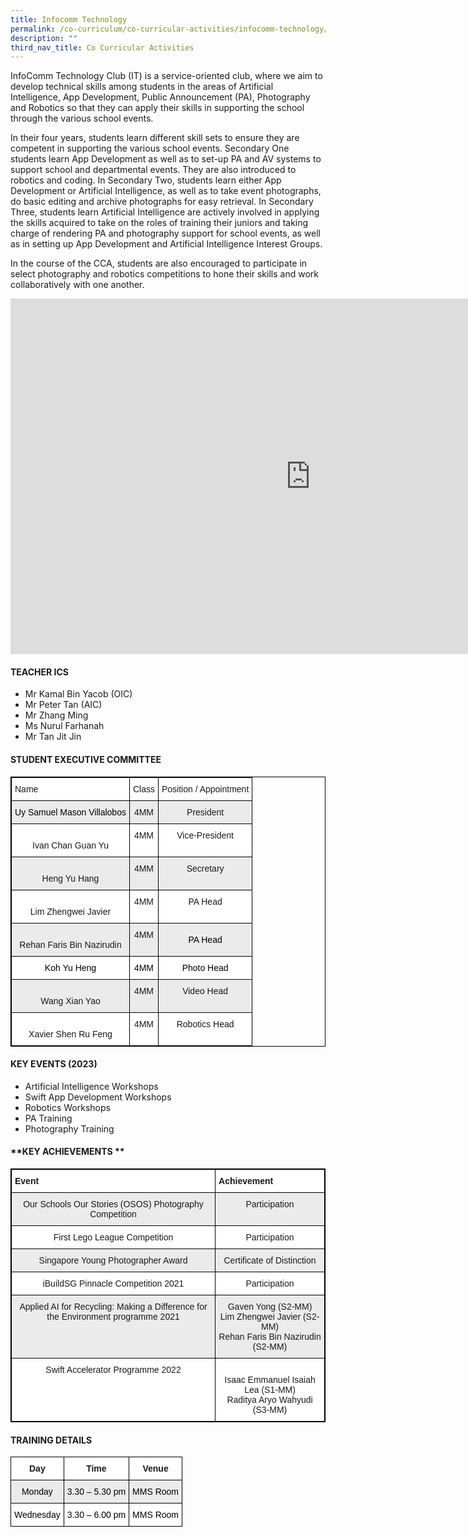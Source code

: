 ```yaml
---
title: Infocomm Technology
permalink: /co-curriculum/co-curricular-activities/infocomm-technology/
description: ""
third_nav_title: Co Curricular Activities
---
```

InfoComm Technology Club (IT) is a service-oriented club, where we aim to develop technical skills among students in the areas of Artificial Intelligence, App Development, Public Announcement (PA), Photography and Robotics so that they can apply their skills in supporting the school through the various school events.  
  
In their four years, students learn different skill sets to ensure they are competent in supporting the various school events. Secondary One students learn App Development as well as to set-up PA and AV systems to support school and departmental events. They are also introduced to robotics and coding. In Secondary Two, students learn either App Development or Artificial Intelligence, as well as to take event photographs, do basic editing and archive photographs for easy retrieval. In Secondary Three, students learn Artificial Intelligence are actively involved in applying the skills acquired to take on the roles of training their juniors and taking charge of rendering PA and photography support for school events, as well as in setting up App Development and Artificial Intelligence Interest Groups.  
  
In the course of the CCA, students are also encouraged to participate in select photography and robotics competitions to hone their skills and work collaboratively with one another.

<iframe allowfullscreen="true" height="569" width="960" frameborder="0" src="https://docs.google.com/presentation/d/e/2PACX-1vRZe8iy0updhZLHlEvlwNZxCLik-4uBIYgOaiW5GBbjdAoY9QTlNsqe31IA9hSzLEHwsPJCyXLTZt5n/embed?start=true&amp;loop=true&amp;delayms=3000"></iframe>

#### **TEACHER ICS**

*   Mr Kamal Bin Yacob (OIC)
*   Mr Peter Tan (AIC)
*   Mr Zhang Ming
*   Ms Nurul Farhanah
*   Mr Tan Jit Jin

#### **STUDENT EXECUTIVE COMMITTEE**

<style type="text/css">
.tg  {border-collapse:collapse;border-spacing:0;}
.tg td{border-color:black;border-style:solid;border-width:1px;font-family:Arial, sans-serif;font-size:14px;
  overflow:hidden;padding:10px 5px;word-break:normal;}
.tg th{border-color:black;border-style:solid;border-width:1px;font-family:Arial, sans-serif;font-size:14px;
  font-weight:normal;overflow:hidden;padding:10px 5px;word-break:normal;}
.tg .tg-b1n3{background-color:#EBEBEB;text-align:center;vertical-align:top}
.tg .tg-ahip{background-color:#EBEBEB;text-align:center;vertical-align:middle}
.tg .tg-ktyi{background-color:#FFF;text-align:left;vertical-align:top}
.tg .tg-7yig{background-color:#FFF;text-align:center;vertical-align:top}
.tg .tg-f4yw{background-color:#FFF;text-align:center;vertical-align:middle}
</style>
<table style="border: 1px solid black" class="tg">
<thead>
  <tr>
    <th style="border: 1px solid black" class="tg-ktyi">Name</th>
    <th style="border: 1px solid black" class="tg-ktyi">Class</th>
    <th style="border: 1px solid black" class="tg-ktyi">Position / Appointment</th>
  </tr>
</thead>
<tbody>
  <tr>
    <td style="border: 1px solid black" class="tg-ahip"><span style="color:#000;background-color:#EBEBEB">Uy Samuel Mason Villalobos</span><br></td>
    <td style="border: 1px solid black" class="tg-b1n3">4MM</td>
    <td style="border: 1px solid black" class="tg-b1n3">President</td>
  </tr>
  <tr>
    <td style="border: 1px solid black" class="tg-7yig"><br>Ivan Chan Guan Yu</td>
    <td style="border: 1px solid black" class="tg-7yig">4MM</td>
    <td style="border: 1px solid black" class="tg-7yig">Vice-President</td>
  </tr>
  <tr>
    <td style="border: 1px solid black" class="tg-b1n3"><br>Heng Yu Hang</td>
    <td style="border: 1px solid black" class="tg-b1n3">4MM</td>
    <td style="border: 1px solid black" class="tg-b1n3">Secretary</td>
  </tr>
  <tr>
    <td style="border: 1px solid black" class="tg-7yig"><br>Lim Zhengwei Javier</td>
    <td style="border: 1px solid black" class="tg-7yig">4MM</td>
    <td style="border: 1px solid black" class="tg-7yig">PA Head</td>
  </tr>
  <tr>
    <td style="border: 1px solid black" class="tg-b1n3"><br>Rehan Faris Bin Nazirudin</td>
    <td style="border: 1px solid black" class="tg-b1n3">4MM</td>
    <td style="border: 1px solid black" class="tg-ahip"><span style="color:#000;background-color:#EBEBEB">PA Head</span><br></td>
  </tr>
  <tr>
    <td style="border: 1px solid black" class="tg-f4yw"><span style="color:#000;background-color:#FFF"> Koh Yu Heng</span></td>
    <td style="border: 1px solid black" class="tg-f4yw"><span style="color:#000;background-color:#FFF"> 4MM</span></td>
    <td style="border: 1px solid black" class="tg-f4yw"><span style="color:#000;background-color:#FFF">Photo Head</span><br></td>
  </tr>
  <tr>
    <td style="border: 1px solid black" class="tg-b1n3"><br>Wang Xian Yao</td>
    <td style="border: 1px solid black" class="tg-b1n3">4MM</td>
    <td style="border: 1px solid black" class="tg-b1n3">Video Head</td>
  </tr>
  <tr>
    <td style="border: 1px solid black" class="tg-7yig"><br>Xavier Shen Ru Feng</td>
    <td style="border: 1px solid black" class="tg-7yig">4MM</td>
    <td style="border: 1px solid black" class="tg-7yig">Robotics Head</td>
  </tr>
</tbody>
</table>
  

#### **KEY EVENTS (2023)**


* Artificial Intelligence Workshops  
* Swift App Development Workshops  
* Robotics Workshops
* PA Training
* Photography Training

#### **KEY ACHIEVEMENTS **

<style type="text/css">
.tg  {border-collapse:collapse;border-spacing:0;}
.tg td{border-color:black;border-style:solid;border-width:1px;font-family:Arial, sans-serif;font-size:14px;
  overflow:hidden;padding:10px 5px;word-break:normal;}
.tg th{border-color:black;border-style:solid;border-width:1px;font-family:Arial, sans-serif;font-size:14px;
  font-weight:normal;overflow:hidden;padding:10px 5px;word-break:normal;}
.tg .tg-b1n3{background-color:#EBEBEB;text-align:center;vertical-align:top}
.tg .tg-dgl5{background-color:#FFF;font-weight:bold;text-align:left;vertical-align:top}
.tg .tg-7yig{background-color:#FFF;text-align:center;vertical-align:top}
</style>
<table style="border: 1px solid black" class="tg">
<thead>
  <tr>
    <th style="border: 1px solid black" class="tg-dgl5">Event</th>
    <th style="border: 1px solid black" class="tg-dgl5">Achievement</th>
  </tr>
</thead>
<tbody>
  <tr>
    <td style="border: 1px solid black" class="tg-b1n3">Our Schools Our Stories (OSOS) Photography Competition</td>
    <td style="border: 1px solid black" class="tg-b1n3">Participation</td>
  </tr>
  <tr>
    <td style="border: 1px solid black" class="tg-7yig">First Lego League Competition</td>
    <td style="border: 1px solid black" class="tg-7yig">Participation</td>
  </tr>
  <tr>
    <td style="border: 1px solid black" class="tg-b1n3">Singapore Young Photographer Award</td>
    <td style="border: 1px solid black" class="tg-b1n3">Certificate of Distinction</td>
  </tr>
  <tr>
    <td style="border: 1px solid black" class="tg-7yig">iBuildSG Pinnacle Competition 2021</td>
    <td style="border: 1px solid black" class="tg-7yig">Participation</td>
  </tr>
  <tr>
    <td style="border: 1px solid black" class="tg-b1n3">Applied AI for Recycling: Making a Difference for the Environment programme 2021</td>
    <td style="border: 1px solid black" class="tg-b1n3">Gaven Yong (S2-MM)<br>Lim Zhengwei Javier (S2-MM)<br>Rehan Faris Bin Nazirudin (S2-MM)</td>
  </tr>
  <tr>
    <td style="border: 1px solid black" class="tg-7yig">Swift Accelerator Programme 2022</td>
    <td style="border: 1px solid black" class="tg-7yig"><br>Isaac Emmanuel Isaiah Lea (S1-MM)<br>Raditya Aryo Wahyudi (S3-MM)</td>
  </tr>
</tbody>
</table>
  

#### **TRAINING DETAILS**


<style type="text/css">
.tg  {border-collapse:collapse;border-spacing:0;}
.tg td{border-color:black;border-style:solid;border-width:1px;font-family:Arial, sans-serif;font-size:14px;
  overflow:hidden;padding:10px 5px;word-break:normal;}
.tg th{border-color:black;border-style:solid;border-width:1px;font-family:Arial, sans-serif;font-size:14px;
  font-weight:normal;overflow:hidden;padding:10px 5px;word-break:normal;}
.tg .tg-b1n3{background-color:#EBEBEB;text-align:center;vertical-align:top}
.tg .tg-9hzb{background-color:#FFF;font-weight:bold;text-align:center;vertical-align:top}
.tg .tg-f4yw{background-color:#FFF;text-align:center;vertical-align:middle}
</style>
<table class="tg">
<thead>
  <tr>
    <th class="tg-9hzb">Day</th>
    <th class="tg-9hzb">Time</th>
    <th class="tg-9hzb">Venue</th>
  </tr>
</thead>
<tbody>
  <tr>
    <td class="tg-b1n3"><span style="color:#000">Monday</span></td>
    <td class="tg-b1n3"><span style="color:#000">3.30 – 5.30 pm</span></td>
    <td class="tg-b1n3"><span style="color:#000">MMS Room</span></td>
  </tr>
  <tr>
    <td class="tg-f4yw"><span style="color:#000;background-color:#FFF">Wednesday</span></td>
    <td class="tg-f4yw"><span style="color:#000;background-color:#FFF">3.30 – 6.00 pm</span><br></td>
    <td class="tg-f4yw"><span style="color:#000;background-color:#FFF">MMS Room </span></td>
  </tr>
</tbody>
</table>